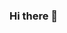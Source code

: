 ### Hi there 👋

<!--
**SunghoonSeok/SunghoonSeok** is a ✨ _special_ ✨ repository because its `README.md` (this file) appears on your GitHub profile.

Here are some ideas to get you started:
<p>
  <em>
    [![Anurag's GitHub stats](https://github-readme-stats.vercel.app/api?username=SunghoonSeok)](https://github.com/anuraghazra/github-readme-stats)
  </em>  
</p>
- 🔭 I’m currently working on ...
- 🌱 I’m currently learning ...
- 👯 I’m looking to collaborate on ...
- 🤔 I’m looking for help with ...
- 💬 Ask me about ...
- 📫 How to reach me: ...
- 😄 Pronouns: ...
- ⚡ Fun fact: ...
-->
